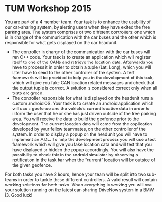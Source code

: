 # TUM Workshop 2015

You are part of a 4 member team. Your task is to enhance the usability of our car-sharing system, by alerting users when they have exited the free parking area. The system comprises of two different controllers: one which is in charge of the communication with the car buses and the other which is responsible for what gets displayed on the car headunit.

- The controller in charge of the communication with the car buses will run C++ code. Your task is to create an application which will register itself to one of the CANs and retrieve the location data. Afterwards you have to process it in order to obtain a tuple (Lat, Long), which you will later have to send to the other controller of the system. A test framework will be provided to help you in the development of this task, which will give you fake CAN location related messages and check that the output tuple is correct. A solution is considered correct only when all tests are green.
- The controller responsible for what is displayed on the headunit runs a custom android OS. Your task is to create an android application which will use a geofence and the vehicle’s current location data in order to inform the user that he or she has just driven outside of the free parking area. You will receive the data to build the geofence prior to the development. The current
location data will come from the application developed by your fellow teammates, on the other controller of the system. In order to display a popup on the headunit you will have to implement an AIDL. To help the development process you will use a test framework which will give you fake location data and will test that you have displayed or hidden the popup accordingly. You will also have the possibility to check this in the android simulator by observing a notification in the task bar when the “current” location will be outside of the given geofence.

For both tasks you have 2 hours, hence your team will be split into two sub-teams in order to tackle these different controllers. A valid result will contain working solutions for both tasks. When everything is working you will see your solution running on the latest car-sharing DriveNow system in a BMW i3. Good luck!
